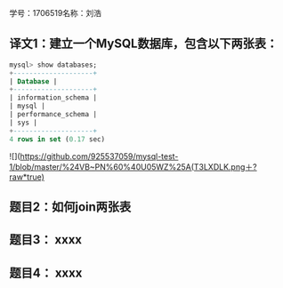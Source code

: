 学号：1706519名称：刘浩

## 译文1：建立一个MySQL数据库，包含以下两张表：

```sql
mysql> show databases; 
+--------------------+ 
| Database | 
+--------------------+ 
| information_schema | 
| mysql | 
| performance_schema | 
| sys | 
+--------------------+ 
4 rows in set (0.17 sec)
```
![](https://github.com/925537059/mysql-test-1/blob/master/%24VB~PN%60%40U05WZ%25A(T3LXDLK.png＋?raw*true)

## 题目2：如何join两张表

## 题目3： xxxx

## 题目4： xxxx

